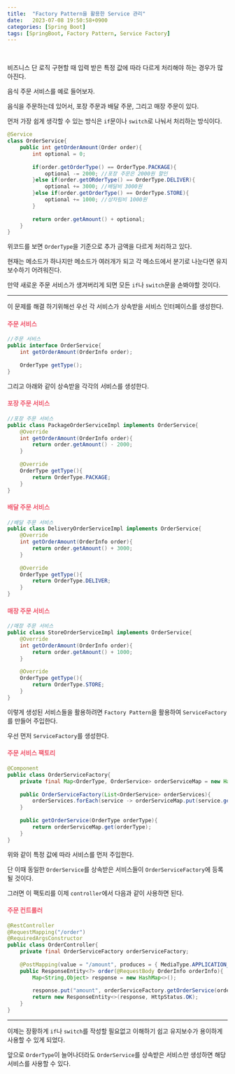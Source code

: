 ```yaml
---
title:  "Factory Pattern을 활용한 Service 관리"
date:   2023-07-08 19:50:58+0900
categories: [Spring Boot]
tags: [SpringBoot, Factory Pattern, Service Factory]
---
```


<br>

비즈니스 단 로직 구현할 때 입력 받은 특정 값에 따라 다르게 처리해야 하는 경우가 많아진다.

음식 주문 서비스를 예로 들어보자.

음식을 주문하는데 있어서, 포장 주문과 배달 주문, 그리고 매장 주문이 있다.

먼저 가장 쉽게 생각할 수 있는 방식은 `if`문이나 `switch`로 나눠서 처리하는 방식이다.

```java
@Service
class OrderService{
    public int getOrderAmount(Order order){
        int optional = 0;
        
        if(order.getOrderType() == OrderType.PACKAGE){
            optional -= 2000; //포장 주문은 2000원 할인   
        }else if(order.getORderType() == OrderType.DELIVER){
            optional += 3000; //배달비 3000원
        }else if(order.getOrderType() == OrderType.STORE){
            optional += 1000; //상차림비 1000원
        }
        
        return order.getAmount() + optional;
    }
}
```

위코드를 보면 `OrderType`을 기준으로 추가 금액을 다르게 처리하고 있다.

현재는 메소드가 하나지만 메소드가 여러개가 되고 각 메소드에서 분기로 나눈다면 유지보수하기 어려워진다.

만약 새로운 주문 서비스가 생겨버리게 되면 모든 `if`나 `switch`문을 손봐야할 것이다.

---

이 문제를 해결 하기위해선 우선 각 서비스가 상속받을 서비스 인터페이스를 생성한다.

#### **<span style="color:#ef5369">주문 서비스</span>**

```java
//주문 서비스
public interface OrderService{
    int getOrderAmount(OrderInfo order);
    
    OrderType getType();
}
```

그리고 아래와 같이 상속받을 각각의 서비스를 생성한다.

#### **<span style="color:#ef5369">포장 주문 서비스</span>**

```java
//포장 주문 서비스
public class PackageOrderServiceImpl implements OrderService{
    @Override
    int getOrderAmount(OrderInfo order){
        return order.getAmount() - 2000;
    }
    
    @Override
    OrderType getType(){
        return OrderType.PACKAGE;
    }
}
```

#### **<span style="color:#ef5369">배달 주문 서비스</span>**

```java
//배달 주문 서비스
public class DeliveryOrderServiceImpl implements OrderService{
    @Override
    int getOrderAmount(OrderInfo order){
        return order.getAmount() + 3000;
    }
    
    @Override
    OrderType getType(){
        return OrderType.DELIVER;
    }
}
```

#### **<span style="color:#ef5369">매장 주문 서비스</span>**

```java
//매장 주문 서비스
public class StoreOrderServiceImpl implements OrderService{
    @Override
    int getOrderAmount(OrderInfo order){
        return order.getAmount() + 1000;
    }
    
    @Override
    OrderType getType(){
        return OrderType.STORE;
    }
}
```

이렇게 생성된 서비스들을 활용하려면 `Factory Pattern`을 활용하여 `ServiceFactory`를 만들어 주입한다.

우선 먼저 `ServiceFactory`를 생성한다.

#### **<span style="color:#ef5369">주문 서비스 팩토리</span>**

```java
@Component
public class OrderServiceFactory{
    private final Map<OrderType, OrderService> orderServiceMap = new HashMap<>();
    
    public OrderServiceFactory(List<OrderService> orderServices){
        orderServices.forEach(service -> orderServiceMap.put(service.getOrderType(), service));
    }
    
    public getOrderService(OrderType orderType){
        return orderServiceMap.get(orderType);
    }
}
```

위와 같이 특정 값에 따라 서비스를 먼저 주입한다.

단 이때 동일한 `OrderService`를 상속받은 서비스들이 `OrderServiceFactory`에 등록될 것이다.

그러면 이 팩토리를 이제 `controller`에서 다음과 같이 사용하면 된다.

#### **<span style="color:#ef5369">주문 컨트롤러</span>**
```java
@RestController
@RequestMapping("/order")
@RequiredArgsConstructor
public class OrderController{
    private final OrderServiceFactory orderServiceFactory;
    
    @PostMapping(value = "/amount", produces = { MediaType.APPLICATION_JSON_VALUE })
    public ResponseEntity<?> order(@RequestBody OrderInfo orderInfo){
        Map<String,Object> response = new HashMap<>();
        
        response.put("amount", orderServiceFactory.getOrderService(orderInfo.getOrderType()).getOrderAmount(orderInfo));
        return new ResponseEntity<>(response, HttpStatus.OK);
    }
}
```

---

이제는 장황하게 `if`나 `switch`를 작성할 필요없고 이해하기 쉽고 유지보수가 용이하게 사용할 수 있게 되었다.

앞으로 `OrderType`이 늘어나더라도 `OrderService`를 상속받은 서비스만 생성하면 해당 서비스를 사용할 수 있다.